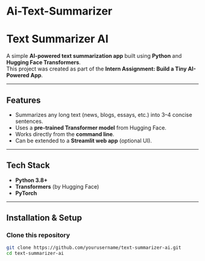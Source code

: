 # Ai-Text-Summarizer
# Text Summarizer AI

A simple **AI-powered text summarization app** built using **Python** and **Hugging Face Transformers**.  
This project was created as part of the **Intern Assignment: Build a Tiny AI-Powered App**.

---

##  Features

- Summarizes any long text (news, blogs, essays, etc.) into 3–4 concise sentences.  
- Uses a **pre-trained Transformer model** from Hugging Face.  
- Works directly from the **command line**.  
- Can be extended to a **Streamlit web app** (optional UI).

---

## Tech Stack

- **Python 3.8+**
- **Transformers** (by Hugging Face)
- **PyTorch**

---

## Installation & Setup

### Clone this repository
```bash
git clone https://github.com/yourusername/text-summarizer-ai.git
cd text-summarizer-ai
